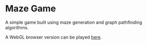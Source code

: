 # Maze Game
A simple game built using maze generation and graph pathfinding algorithms.

A WebGL browser version can be played [here](https://leif-mw.itch.io/maze-game).
